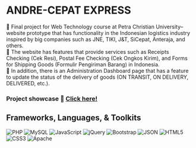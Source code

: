 # ANDRE-CEPAT EXPRESS
🚚 Final project for Web Technology course at Petra Christian University–website prototype that has functionality in the Indonesian logistics industry inspired by big companies such as JNE, TIKI, J&T, SiCepat, Anteraja, and others.<br>
🚚 The website has features that provide services such as Receipts Checking (Cek Resi), Postal Fee Checking (Cek Ongkos Kirim), and Forms for Shipping Goods (Formulir Pengiriman Barang) in Indonesia.<br>
🚚 In addition, there is an Administration Dashboard page that has a feature to update the status of the delivery of goods (ON TRANSIT, ON DELIVERY, DELIVERED, etc.).<br>

### Project showcase 🚚 [Click here!](https://youtu.be/riaPxsbMosk)

## Frameworks, Languages, & Toolkits
![PHP](https://img.shields.io/badge/PHP-777BB4?style=for-the-badge&logo=php&logoColor=white)
![MySQL](https://img.shields.io/badge/MySQL-005C84?style=for-the-badge&logo=mysql&logoColor=white)
![JavaScript](https://img.shields.io/badge/JavaScript-323330?style=for-the-badge&logo=javascript&logoColor=F7DF1E)
![jQuery](https://img.shields.io/badge/jQuery-0769AD?style=for-the-badge&logo=jquery&logoColor=white)
![Bootstrap](https://img.shields.io/badge/Bootstrap-563D7C?style=for-the-badge&logo=bootstrap&logoColor=white)
![JSON](https://img.shields.io/badge/json-5E5C5C?style=for-the-badge&logo=json&logoColor=white)
![HTML5](https://img.shields.io/badge/HTML5-E34F26?style=for-the-badge&logo=html5&logoColor=white)
![CSS3](https://img.shields.io/badge/CSS3-1572B6?style=for-the-badge&logo=css3&logoColor=white)
![Apache](https://img.shields.io/badge/Apache-D22128?style=for-the-badge&logo=Apache&logoColor=white)
